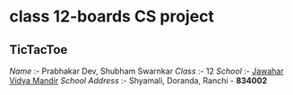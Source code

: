 # class 12-boards CS project
## TicTacToe
_Name_ :- Prabhakar Dev, Shubham Swarnkar
_Class_ :- 12
_School_ :- [Jawahar Vidya Mandir](https://www.jvmshyamali.com/)
_School Address_ :- Shyamali, Doranda, Ranchi - **834002**
